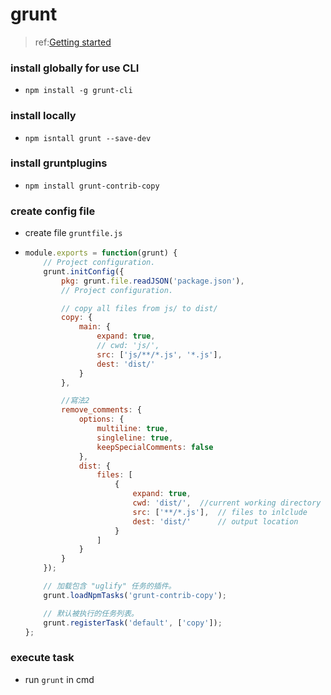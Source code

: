 #  grunt 
> ref:[Getting started](https://gruntjs.com/getting-started)


### install globally for use CLI

- `npm install -g grunt-cli`



### install locally

- `npm isntall grunt --save-dev`



### install gruntplugins

-  `npm install grunt-contrib-copy`





### create config file 

- create file `gruntfile.js`

- ```js
  module.exports = function(grunt) {
      // Project configuration.
      grunt.initConfig({
          pkg: grunt.file.readJSON('package.json'),
          // Project configuration.
  
          // copy all files from js/ to dist/
          copy: {
              main: {
                  expand: true,
                  // cwd: 'js/',
                  src: ['js/**/*.js', '*.js'],
                  dest: 'dist/'
              }
          },
  
          //寫法2
          remove_comments: {
              options: {
                  multiline: true,
                  singleline: true,
                  keepSpecialComments: false
              },
              dist: {
                  files: [
                      {
                          expand: true,
                          cwd: 'dist/',  //current working directory
                          src: ['**/*.js'],  // files to inlclude 
                          dest: 'dist/'      // output location
                      }
                  ]
              }
          }
      });
  
      // 加载包含 "uglify" 任务的插件。
      grunt.loadNpmTasks('grunt-contrib-copy');
  
      // 默认被执行的任务列表。
      grunt.registerTask('default', ['copy']);
  };
  
  ```



### execute task

- run `grunt`  in cmd

